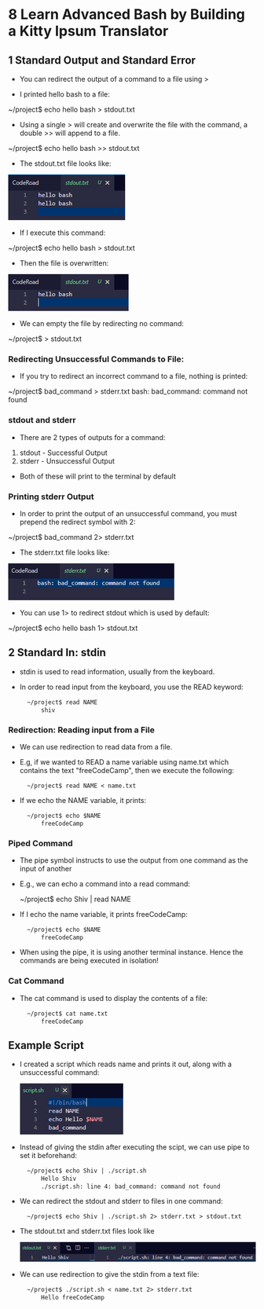 # 8 Learn Advanced Bash by Building a Kitty Ipsum Translator

## 1 Standard Output and Standard Error

- You can redirect the output of a command to a file using >

- I printed hello bash to a file:

~/project$ echo hello bash > stdout.txt

- Using a single > will create and overwrite the file with the command, a double >> will append to a file.

~/project$ echo hello bash >> stdout.txt

- The stdout.txt file looks like:

![](2022-12-27-09-54-40.png)

- If I execute this command:

~/project$ echo hello bash > stdout.txt

- Then the file is overwritten:

![](2022-12-27-09-55-31.png)

- We can empty the file by redirecting no command:

~/project$ > stdout.txt

### Redirecting Unsuccessful Commands to File:

- If you try to redirect an incorrect command to a file, nothing is printed:

~/project$ bad_command > stderr.txt
bash: bad_command: command not found

### stdout and stderr

- There are 2 types of outputs for a command:

1) stdout - Successful Output 
2) stderr - Unsuccessful Output 

- Both of these will print to the terminal by default

### Printing stderr Output

- In order to print the output of an unsuccessful command, you must prepend the redirect symbol with 2:

~/project$ bad_command 2> stderr.txt

- The stderr.txt file looks like:

![](2022-12-27-10-02-27.png)

- You can use 1> to redirect stdout which is used by default:

~/project$ echo hello bash 1> stdout.txt 

## 2 Standard In: stdin

- stdin is used to read information, usually from the keyboard.

- In order to read input from the keyboard, you use the READ keyword:

        ~/project$ read NAME
            shiv

### Redirection: Reading input from a File

- We can use redirection to read data from a file.

- E.g, if we wanted to READ a name variable using name.txt which contains the text "freeCodeCamp", then we execute the following:

        ~/project$ read NAME < name.txt 

- If we echo the NAME variable, it prints:

        ~/project$ echo $NAME
            freeCodeCamp

### Piped Command

- The pipe symbol instructs to use the output from one command as the input of another

- E.g., we can echo a command into a read command:

    ~/project$ echo Shiv | read NAME

- If I echo the name variable, it prints freeCodeCamp:

        ~/project$ echo $NAME
            freeCodeCamp

- When using the pipe, it is using another terminal instance. Hence the commands are being executed in isolation!


### Cat Command

- The cat command is used to display the contents of a file:

        ~/project$ cat name.txt
            freeCodeCamp

## Example Script

- I created a script which reads name and prints it out, along with a unsuccessful command:

    ![](2022-12-27-10-39-31.png)

- Instead of giving the stdin after executing the scipt, we can use pipe to set it beforehand:

        ~/project$ echo Shiv | ./script.sh
            Hello Shiv
            ./script.sh: line 4: bad_command: command not found

- We can redirect the stdout and stderr to files in one command:

        ~/project$ echo Shiv | ./script.sh 2> stderr.txt > stdout.txt 

- The stdout.txt and stderr.txt files look like

    ![](2022-12-27-10-44-26.png)

- We can use redirection to give the stdin from a text file:

        ~/project$ ./script.sh < name.txt 2> stderr.txt 
            Hello freeCodeCamp
